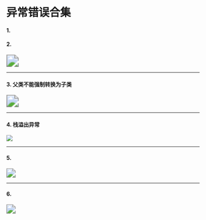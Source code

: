 # 异常错误合集

#### 1.

#### 2.

<img src="https://singerwimg-1300001977.cos.ap-beijing.myqcloud.com/2021/05/20/b3bd03863a72d.png" style="zoom:200%;" />



---

#### 3. 父类不能强制转换为子类

<img src="https://singerwimg-1300001977.cos.ap-beijing.myqcloud.com/2021/05/18/89ad27ea78f7b.png" style="zoom:200%;" />

---

#### 4. 栈溢出异常

![](https://singerwimg-1300001977.cos.ap-beijing.myqcloud.com/2021/05/20/8aed25c8ea83a.png)



---

#### 5.

<img src="https://singerwimg-1300001977.cos.ap-beijing.myqcloud.com/2021/05/28/4c64008e062d8.PNG" style="zoom:150%;" />

---

#### 6.

<img src="https://singerwimg-1300001977.cos.ap-beijing.myqcloud.com/2021/05/28/9d5e2667d66f5.PNG" style="zoom:150%;" />

